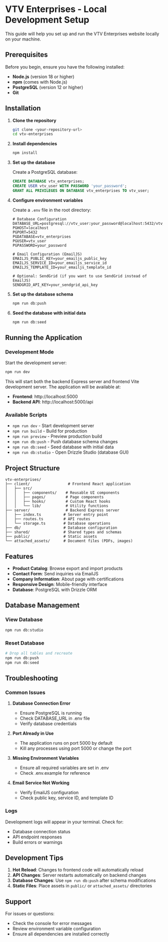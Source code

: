 # VTV Enterprises - Local Development Setup

This guide will help you set up and run the VTV Enterprises website locally on your machine.

## Prerequisites

Before you begin, ensure you have the following installed:

- **Node.js** (version 18 or higher)
- **npm** (comes with Node.js)
- **PostgreSQL** (version 12 or higher)
- **Git**

## Installation

1. **Clone the repository**
   ```bash
   git clone <your-repository-url>
   cd vtv-enterprises
   ```

2. **Install dependencies**
   ```bash
   npm install
   ```

3. **Set up the database**
   
   Create a PostgreSQL database:
   ```sql
   CREATE DATABASE vtv_enterprises;
   CREATE USER vtv_user WITH PASSWORD 'your_password';
   GRANT ALL PRIVILEGES ON DATABASE vtv_enterprises TO vtv_user;
   ```

4. **Configure environment variables**
   
   Create a `.env` file in the root directory:
   ```env
   # Database Configuration
   DATABASE_URL=postgresql://vtv_user:your_password@localhost:5432/vtv_enterprises
   PGHOST=localhost
   PGPORT=5432
   PGDATABASE=vtv_enterprises
   PGUSER=vtv_user
   PGPASSWORD=your_password

   # Email Configuration (EmailJS)
   EMAILJS_PUBLIC_KEY=your_emailjs_public_key
   EMAILJS_SERVICE_ID=your_emailjs_service_id
   EMAILJS_TEMPLATE_ID=your_emailjs_template_id

   # Optional: SendGrid (if you want to use SendGrid instead of EmailJS)
   SENDGRID_API_KEY=your_sendgrid_api_key
   ```

5. **Set up the database schema**
   ```bash
   npm run db:push
   ```

6. **Seed the database with initial data**
   ```bash
   npm run db:seed
   ```

## Running the Application

### Development Mode

Start the development server:
```bash
npm run dev
```

This will start both the backend Express server and frontend Vite development server. The application will be available at:
- **Frontend**: http://localhost:5000
- **Backend API**: http://localhost:5000/api

### Available Scripts

- `npm run dev` - Start development server
- `npm run build` - Build for production
- `npm run preview` - Preview production build
- `npm run db:push` - Push database schema changes
- `npm run db:seed` - Seed database with initial data
- `npm run db:studio` - Open Drizzle Studio (database GUI)

## Project Structure

```
vtv-enterprises/
├── client/                 # Frontend React application
│   ├── src/
│   │   ├── components/    # Reusable UI components
│   │   ├── pages/         # Page components
│   │   ├── hooks/         # Custom React hooks
│   │   └── lib/           # Utility functions
├── server/                # Backend Express server
│   ├── index.ts          # Server entry point
│   ├── routes.ts         # API routes
│   └── storage.ts        # Database operations
├── db/                   # Database configuration
├── shared/               # Shared types and schemas
├── public/               # Static assets
└── attached_assets/      # Document files (PDFs, images)
```

## Features

- **Product Catalog**: Browse export and import products
- **Contact Form**: Send inquiries via EmailJS
- **Company Information**: About page with certifications
- **Responsive Design**: Mobile-friendly interface
- **Database**: PostgreSQL with Drizzle ORM

## Database Management

### View Database
```bash
npm run db:studio
```

### Reset Database
```bash
# Drop all tables and recreate
npm run db:push
npm run db:seed
```

## Troubleshooting

### Common Issues

1. **Database Connection Error**
   - Ensure PostgreSQL is running
   - Check DATABASE_URL in .env file
   - Verify database credentials

2. **Port Already in Use**
   - The application runs on port 5000 by default
   - Kill any processes using port 5000 or change the port

3. **Missing Environment Variables**
   - Ensure all required variables are set in .env
   - Check .env.example for reference

4. **Email Service Not Working**
   - Verify EmailJS configuration
   - Check public key, service ID, and template ID

### Logs

Development logs will appear in your terminal. Check for:
- Database connection status
- API endpoint responses
- Build errors or warnings

## Development Tips

1. **Hot Reload**: Changes to frontend code will automatically reload
2. **API Changes**: Server restarts automatically on backend changes
3. **Database Changes**: Use `npm run db:push` after schema modifications
4. **Static Files**: Place assets in `public/` or `attached_assets/` directories

## Support

For issues or questions:
- Check the console for error messages
- Review environment variable configuration
- Ensure all dependencies are installed correctly